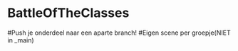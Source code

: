 # BattleOfTheClasses

#Push je onderdeel naar een aparte branch!
#Eigen scene per groepje(NIET in _main)
